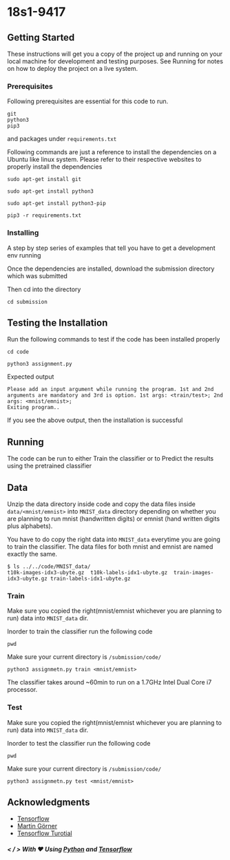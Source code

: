 # 18s1-9417

## Getting Started

These instructions will get you a copy of the project up and running on your local machine for development and testing purposes. See Running for notes on how to deploy the project on a live system.

### Prerequisites

Following prerequisites are essential for this code to run.

```
git
python3
pip3
```

and packages under `requirements.txt`

Following commands are just a reference to install the dependencies on a Ubuntu like linux system. Please refer to their respective websites to properly install the dependencies

```
sudo apt-get install git

sudo apt-get install python3

sudo apt-get install python3-pip

pip3 -r requirements.txt
```

### Installing

A step by step series of examples that tell you have to get a development env running

Once the dependencies are installed, download the submission directory which was submitted

Then cd into the directory

```
cd submission
```

## Testing the Installation

Run the following commands to test if the code has been installed properly

```
cd code

python3 assignment.py
```

Expected output

```
Please add an input argument while running the program. 1st and 2nd arguments are mandatory and 3rd is option. 1st args: <train/test>; 2nd args: <mnist/emnist>;
Exiting program..
```

If you see the above output, then the installation is successful

## Running

The code can be run to either Train the classifier or to Predict the results using the pretrained classifier

## Data

Unzip the data directory inside code and copy the data files inside `data/<mnist/emnist>` into `MNIST_data` directory depending on whether you are planning to run mnist (handwritten digits) or emnist (hand written digits plus alphabets).

You have to do copy the right data into `MNIST_data` everytime you are going to train the classifier. The data files for both mnist and emnist are named exactly the same.

```
$ ls ../../code/MNIST_data/
t10k-images-idx3-ubyte.gz  t10k-labels-idx1-ubyte.gz  train-images-idx3-ubyte.gz train-labels-idx1-ubyte.gz
```

### Train

Make sure you copied the right(mnist/emnist whichever you are planning to run) data into `MNIST_data` dir.

Inorder to train the classifier run the following code

```
pwd
```

Make sure your current directory is `/submission/code/`

```
python3 assignmetn.py train <mnist/emnist>
```

The classifier takes around ~60min to run on a 1.7GHz Intel Dual Core i7 processor.

### Test

Make sure you copied the right(mnist/emnist whichever you are planning to run) data into `MNIST_data` dir.

Inorder to test the classifier run the following code

```
pwd
```

Make sure your current directory is `/submission/code/`

```
python3 assignmetn.py test <mnist/emnist>
```

## Acknowledgments

* [Tensorflow](https://tensorflow.org)
* [Martin Görner](https://twitter.com/martin_gorner)
* [Tensorflow Turotial](https://www.tensorflow.org/get_started/mnist/beginners)

##### < / > With :heart: Using [Python](https://www.python.org/) and [Tensorflow](https://www.tensorflow.org/)
